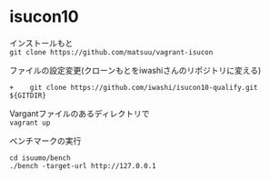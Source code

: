 # isucon10

インストールもと  
`git clone https://github.com/matsuu/vagrant-isucon`

ファイルの設定変更(クローンもとをiwashiさんのリポジトリに変える)  
```-    git clone https://github.com/isucon/isucon10-qualify.git ${GITDIR}  
+    git clone https://github.com/iwashi/isucon10-qualify.git ${GITDIR}
```

Vargantファイルのあるディレクトリで  
`vagrant up`

ベンチマークの実行  
```sudo -i -u isucon  
cd isuumo/bench  
./bench -target-url http://127.0.0.1
```
